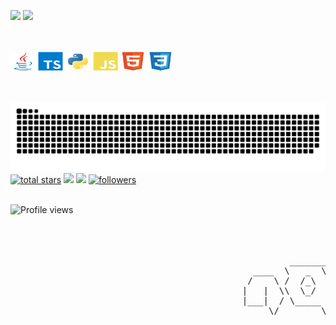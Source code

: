 <div>
  <a href="https://github.com/sbrunomello">

  <a href="https://github.com/Giingu"><img width="50%" src="https://github-readme-stats.vercel.app/api?username=sbrunomello&title_color=ff3068&show_icons=true&theme=highcontrast&include_all_commits=true&count_private=true&hide=issues,contribs"></a>
  <a href="https://github.com/Giingu"><img width="50%" src="http://github-readme-streak-stats.herokuapp.com/?user=sbrunomello&theme=highcontrast&date_format=M%20j%5B%2C%20Y%5D&ring=ff3068&fire=ff3068&sideNums=ff3068"></a>
  

 
<div>
<br>
<div style="display: inline_block; margin-bottom: 20px;"><br>
  <img align="center" height="30" width="40" src="https://raw.githubusercontent.com/devicons/devicon/master/icons/java/java-original.svg">
  <img align="center" height="30" width="40" src="https://raw.githubusercontent.com/devicons/devicon/master/icons/typescript/typescript-original.svg">
  <img align="center" height="30" width="40" src="https://raw.githubusercontent.com/devicons/devicon/master/icons/python/python-original.svg">
  <img align="center" height="30" width="40" src="https://raw.githubusercontent.com/devicons/devicon/master/icons/javascript/javascript-plain.svg">
  <img align="center" height="30" width="40" src="https://raw.githubusercontent.com/devicons/devicon/master/icons/html5/html5-original.svg">
  <img align="center" height="30" width="40" src="https://raw.githubusercontent.com/devicons/devicon/master/icons/css3/css3-original.svg">
</div>
<br>
  
![Snake animation](https://github.com/sbrunomello/sbrunomello/blob/output/github-contribution-grid-snake.svg)
   </a>
<br>
<a href="https://github.com/sbrunomello"><img alt="total stars" title="Total stars on GitHub" src="https://custom-icon-badges.herokuapp.com/badge/dynamic/json?logo=star&host=formatted-dynamic-badges.herokuapp.com&formatter=metric&style=for-the-badge&color=55960c&labelColor=488207&label=stars&query=%24.stars&url=https%3A%2F%2Fapi.github-star-counter.workers.dev%2Fuser%2Fsbrunomello"/></a>
<a href = "mailto: sbrunomello@gmail.com"><img src="https://img.shields.io/badge/-Gmail-%23333?style=for-the-badge&logo=gmail&logoColor=white" target="_blank"></a>
<a href="https://www.linkedin.com/in/sbrunomello/" target="_blank"><img src="https://img.shields.io/badge/-LinkedIn-%230077B5?style=for-the-badge&logo=linkedin&logoColor=white" target="_blank"></a> 
<a href="https://github.com/sbrunomello"><img alt="followers" title="Follow me on Github" src="https://custom-icon-badges.herokuapp.com/github/followers/sbrunomello?color=236ad3&labelColor=1155ba&style=for-the-badge&logo=person-add&label=Followers&logoColor=white"/></a>
<br><br>
  
    
    
![Profile views](https://gpvc.arturio.dev/sbrunomello)  
<br><br><br>
                                                                     
<div>
  <label>
    <pre>
                                                     _______     __   .__      ____                  
                                              ____  \   _  \  _/  |_ |  |__  /_   |  ____     ____  
                                             /    \ /  /_\  \ \   __\|  |  \  |   | /    \   / ___\ 
                                            |   |  \\  \_/   \ |  |  |   Y  \ |   ||   |  \ / /_/  >
                                            |___|  / \_____  / |__|  |___|  / |___||___|  / \___  / 
                                                 \/        \/             \/            \/ /_____/  

  </label>
</div>

